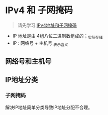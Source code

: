 # IPv4 和 子网掩码
> 请先学习:[IPv4地址和子网掩码](../../010.LESSONS/412722457-1-208.mp4)

+ IP 地址是由 4组八位二进制数组成的；<sub>实际存储</sub>
+ IP : 网络号 + 主机号 <sub>表示含义</sub>


## 网络号和主机号


## IP地址分类
### 子网掩码
解决IP地址简单分类导致IP地址分配不合理。

